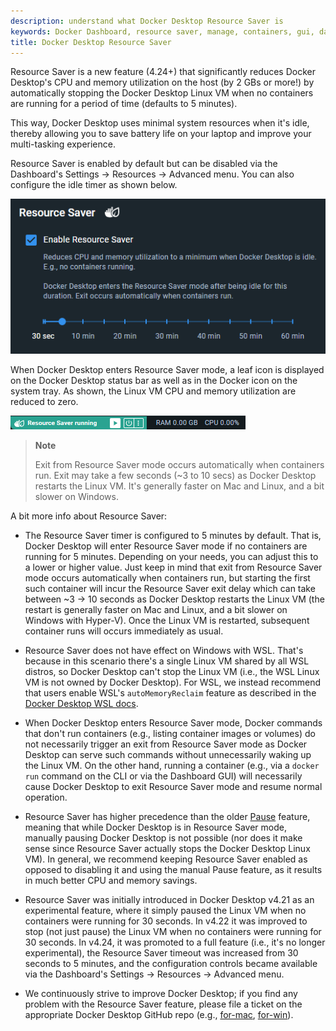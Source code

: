 ```yaml
---
description: understand what Docker Desktop Resource Saver is
keywords: Docker Dashboard, resource saver, manage, containers, gui, dashboard, user manual
title: Docker Desktop Resource Saver
---
```


Resource Saver is a new feature (4.24+) that significantly reduces Docker
Desktop's CPU and memory utilization on the host (by 2 GBs or more!) by
automatically stopping the Docker Desktop Linux VM when no containers are
running for a period of time (defaults to 5 minutes).

This way, Docker Desktop uses minimal system resources when it's idle, thereby
allowing you to save battery life on your laptop and improve your multi-tasking
experience.

Resource Saver is enabled by default but can be disabled via the Dashboard's
Settings -> Resources -> Advanced menu. You can also configure the idle
timer as shown below.

![Resource Saver Settings](../images/resource-saver-settings.png)

When Docker Desktop enters Resource Saver mode, a leaf icon is displayed on the
Docker Desktop status bar as well as in the Docker icon on the system tray. As
shown, the Linux VM CPU and memory utilization are reduced to zero.

![Resource Saver Status Bar](../images/resource-saver-status-bar.png)

>**Note**
>
> Exit from Resource Saver mode occurs automatically when containers run. Exit
> may take a few seconds (~3 to 10 secs) as Docker Desktop restarts the Linux VM.
> It's generally faster on Mac and Linux, and a bit slower on Windows.

A bit more info about Resource Saver:

* The Resource Saver timer is configured to 5 minutes by default. That is,
  Docker Desktop will enter Resource Saver mode if no containers are running for
  5 minutes. Depending on your needs, you can adjust this to a lower or higher
  value. Just keep in mind that exit from Resource Saver mode occurs
  automatically when containers run, but starting the first such container will
  incur the Resource Saver exit delay which can take between ~3 -> 10 seconds as
  Docker Desktop restarts the Linux VM (the restart is generally faster on Mac
  and Linux, and a bit slower on Windows with Hyper-V). Once the Linux VM is
  restarted, subsequent container runs will occurs immediately as usual.

* Resource Saver does not have effect on Windows with WSL. That's because in
  this scenario there's a single Linux VM shared by all WSL distros, so Docker
  Desktop can't stop the Linux VM (i.e., the WSL Linux VM is not owned by Docker
  Desktop). For WSL, we instead recommend that users enable WSL's
  `autoMemoryReclaim` feature as described in the [Docker Desktop WSL docs](../wsl/_index.md).

* When Docker Desktop enters Resource Saver mode, Docker commands that don't run
  containers (e.g., listing container images or volumes) do not necessarily
  trigger an exit from Resource Saver mode as Docker Desktop can serve such
  commands without unnecessarily waking up the Linux VM. On the other hand,
  running a container (e.g., via a `docker run` command on the CLI or via the
  Dashboard GUI) will necessarily cause Docker Desktop to exit Resource Saver
  mode and resume normal operation.

* Resource Saver has higher precedence than the older [Pause](pause.md) feature,
  meaning that while Docker Desktop is in Resource Saver mode, manually pausing
  Docker Desktop is not possible (nor does it make sense since Resource Saver
  actually stops the Docker Desktop Linux VM). In general, we recommend keeping
  Resource Saver enabled as opposed to disabling it and using the manual Pause
  feature, as it results in much better CPU and memory savings.

* Resource Saver was initially introduced in Docker Desktop v4.21 as an
  experimental feature, where it simply paused the Linux VM when no containers
  were running for 30 seconds. In v4.22 it was improved to stop (not just pause)
  the Linux VM when no containers were running for 30 seconds. In v4.24, it was
  promoted to a full feature (i.e., it's no longer experimental), the Resource
  Saver timeout was increased from 30 seconds to 5 minutes, and the
  configuration controls became available via the Dashboard's Settings -> Resources -> Advanced menu.

* We continuously strive to improve Docker Desktop; if you find any problem with
  the Resource Saver feature, please file a ticket on the appropriate Docker
  Desktop GitHub repo (e.g., [for-mac](https://github.com/docker/for-mac),
  [for-win](https://github.com/docker/for-win)).
